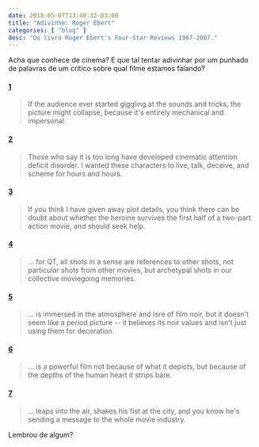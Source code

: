 ```yaml
---
date: 2018-05-07T13:40:32-03:00
title: "Adivinhe: Roger Ebert"
categories: [ "blog" ]
desc: "Do livro Roger Ebert's Four-Star Reviews 1967-2007."
---
```

Acha que conhece de cinema? E que tal tentar adivinhar por um punhado de palavras de um crítico sobre qual filme estamos falando?

#### [1](https://www.imdb.com/title/tt0070047)
> If the audience ever started giggling at the sounds and tricks, the picture might collapse, because it's entirely mechanical and impersonal.

#### [2](https://www.imdb.com/title/tt0119396)
> Those who say it is too long have developed cinematic attention deficit disorder. I wanted these characters to live, talk, deceive, and scheme for hours and hours.

#### [3](https://www.imdb.com/title/tt0266697)
> If you think I have given away plot details, you think there can be doubt about whether the heroine survives the first half of a two-part action movie, and should seek help.

#### [4](https://www.imdb.com/title/tt0266697)
> ... for QT, all shots in a sense are references to other shots, not particular shots from other movies, but archetypal shots in our collective moviegoing memories.

#### [5](https://www.imdb.com/title/tt0119488)
> ... is immersed in the atmosphere and lore of film noir, but it doesn't seem like a period picture -- it believes its noir values and isn't just using them for decoration.

#### [6](https://www.imdb.com/title/tt0364569)
> ... is a powerful film not because of what it depicts, but because of the depths of the human heart it strips bare.

#### [7](https://www.imdb.com/title/tt0075148)
> ... leaps into the air, shakes his fist at the city, and you know he's sending a message to the whole movie industry.

Lembrou de algum?
